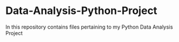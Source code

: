 # Data-Analysis-Python-Project

In this repository contains files pertaining to my Python Data Analysis Project 
